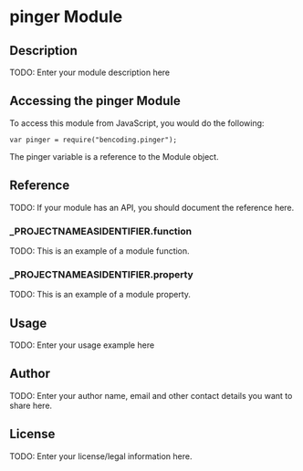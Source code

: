 # pinger Module

## Description

TODO: Enter your module description here

## Accessing the pinger Module

To access this module from JavaScript, you would do the following:

	var pinger = require("bencoding.pinger");

The pinger variable is a reference to the Module object.	

## Reference

TODO: If your module has an API, you should document
the reference here.

### ___PROJECTNAMEASIDENTIFIER__.function

TODO: This is an example of a module function.

### ___PROJECTNAMEASIDENTIFIER__.property

TODO: This is an example of a module property.

## Usage

TODO: Enter your usage example here

## Author

TODO: Enter your author name, email and other contact
details you want to share here. 

## License

TODO: Enter your license/legal information here.
